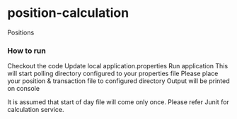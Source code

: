 # position-calculation
Positions
### How to run
Checkout the code
Update local application.properties
Run application
This will start polling directory configured to your properties file
Please place your position & transaction file to configured directory
Output will be printed on console

It is assumed that start of day file will come only once.
Please refer Junit for calculation service.